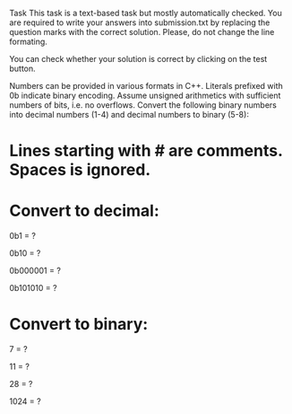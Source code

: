 Task
This task is a text-based task but mostly automatically checked. You are required to write your answers into submission.txt by replacing the question marks with the correct solution. Please, do not change the line formating.

You can check whether your solution is correct by clicking on the test button.

Numbers can be provided in various formats in C++. Literals prefixed with 0b indicate binary encoding. Assume unsigned arithmetics with sufficient numbers of bits, i.e. no overflows. Convert the following binary numbers into decimal numbers (1-4) and decimal numbers to binary (5-8):

# Lines starting with # are comments. Spaces is ignored.

# Convert to decimal:
0b1           = ?


0b10          = ?


0b000001      = ?

0b101010      = ?

# Convert to binary:

7             = ?

11            = ?

28            = ?

1024          = ?

